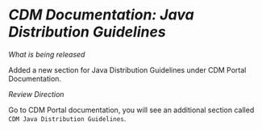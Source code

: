 # *CDM Documentation: Java Distribution Guidelines*

_What is being released_

Added a new section for Java Distribution Guidelines under CDM Portal Documentation.

_Review Direction_

Go to CDM Portal documentation, you will see an additional section called ``CDM Java Distribution Guidelines``.


